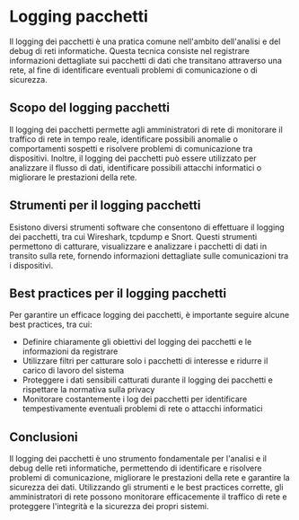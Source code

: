 # Logging pacchetti

Il logging dei pacchetti è una pratica comune nell'ambito dell'analisi e del debug di reti informatiche. Questa tecnica consiste nel registrare informazioni dettagliate sui pacchetti di dati che transitano attraverso una rete, al fine di identificare eventuali problemi di comunicazione o di sicurezza.

## Scopo del logging pacchetti

Il logging dei pacchetti permette agli amministratori di rete di monitorare il traffico di rete in tempo reale, identificare possibili anomalie o comportamenti sospetti e risolvere problemi di comunicazione tra dispositivi. Inoltre, il logging dei pacchetti può essere utilizzato per analizzare il flusso di dati, identificare possibili attacchi informatici o migliorare le prestazioni della rete.

## Strumenti per il logging pacchetti

Esistono diversi strumenti software che consentono di effettuare il logging dei pacchetti, tra cui Wireshark, tcpdump e Snort. Questi strumenti permettono di catturare, visualizzare e analizzare i pacchetti di dati in transito sulla rete, fornendo informazioni dettagliate sulle comunicazioni tra i dispositivi.

## Best practices per il logging pacchetti

Per garantire un efficace logging dei pacchetti, è importante seguire alcune best practices, tra cui:

- Definire chiaramente gli obiettivi del logging dei pacchetti e le informazioni da registrare
- Utilizzare filtri per catturare solo i pacchetti di interesse e ridurre il carico di lavoro del sistema
- Proteggere i dati sensibili catturati durante il logging dei pacchetti e rispettare la normativa sulla privacy
- Monitorare costantemente i log dei pacchetti per identificare tempestivamente eventuali problemi di rete o attacchi informatici

## Conclusioni

Il logging dei pacchetti è uno strumento fondamentale per l'analisi e il debug delle reti informatiche, permettendo di identificare e risolvere problemi di comunicazione, migliorare le prestazioni della rete e garantire la sicurezza dei dati. Utilizzando gli strumenti e le best practices corrette, gli amministratori di rete possono monitorare efficacemente il traffico di rete e proteggere l'integrità e la sicurezza dei propri sistemi.
